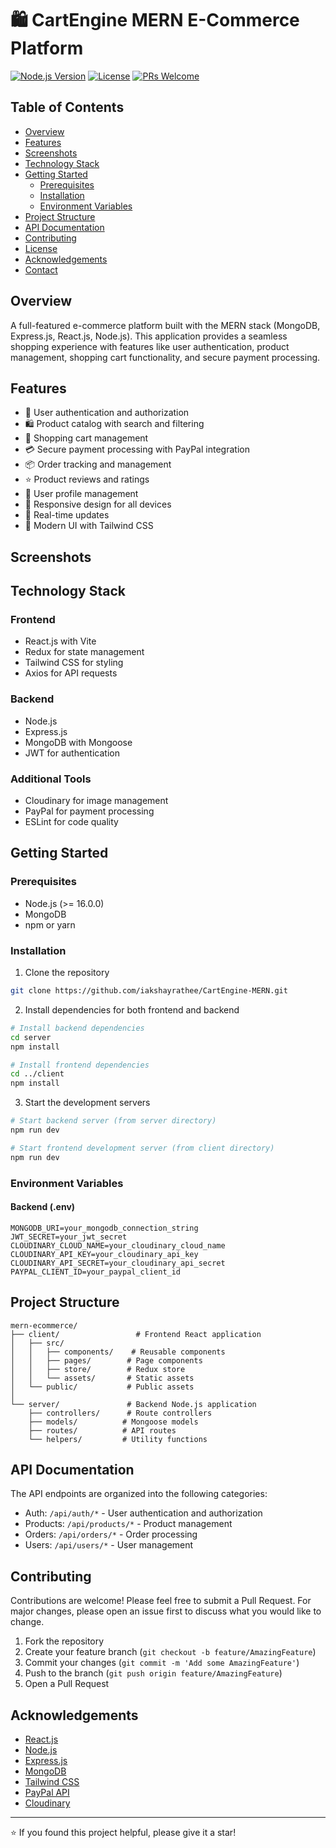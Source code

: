 # 🛍️ CartEngine MERN E-Commerce Platform

[![Node.js Version](https://img.shields.io/badge/node-%3E%3D%2016.0.0-brightgreen.svg)](https://nodejs.org/)
[![License](https://img.shields.io/badge/license-MIT-blue.svg)](LICENSE)
[![PRs Welcome](https://img.shields.io/badge/PRs-welcome-brightgreen.svg)](CONTRIBUTING.md)

## Table of Contents

- [Overview](#overview)
- [Features](#features)
- [Screenshots](#screenshots)
- [Technology Stack](#technology-stack)
- [Getting Started](#getting-started)
  - [Prerequisites](#prerequisites)
  - [Installation](#installation)
  - [Environment Variables](#environment-variables)
- [Project Structure](#project-structure)
- [API Documentation](#api-documentation)
- [Contributing](#contributing)
- [License](#license)
- [Acknowledgements](#acknowledgements)
- [Contact](#contact)

## Overview

A full-featured e-commerce platform built with the MERN stack (MongoDB, Express.js, React.js, Node.js). This application provides a seamless shopping experience with features like user authentication, product management, shopping cart functionality, and secure payment processing.

## Features

- 🔐 User authentication and authorization
- 🛍️ Product catalog with search and filtering
- 🛒 Shopping cart management
- 💳 Secure payment processing with PayPal integration
- 📦 Order tracking and management
- ⭐ Product reviews and ratings
- 👤 User profile management
- 📱 Responsive design for all devices
- 🔄 Real-time updates
- 🎨 Modern UI with Tailwind CSS

## Screenshots

## Technology Stack

### Frontend

- React.js with Vite
- Redux for state management
- Tailwind CSS for styling
- Axios for API requests

### Backend

- Node.js
- Express.js
- MongoDB with Mongoose
- JWT for authentication

### Additional Tools

- Cloudinary for image management
- PayPal for payment processing
- ESLint for code quality

## Getting Started

### Prerequisites

- Node.js (>= 16.0.0)
- MongoDB
- npm or yarn

### Installation

1. Clone the repository

```bash
git clone https://github.com/iakshayrathee/CartEngine-MERN.git
```

2. Install dependencies for both frontend and backend

```bash
# Install backend dependencies
cd server
npm install

# Install frontend dependencies
cd ../client
npm install
```

3. Start the development servers

```bash
# Start backend server (from server directory)
npm run dev

# Start frontend development server (from client directory)
npm run dev
```

### Environment Variables

#### Backend (.env)

```env
MONGODB_URI=your_mongodb_connection_string
JWT_SECRET=your_jwt_secret
CLOUDINARY_CLOUD_NAME=your_cloudinary_cloud_name
CLOUDINARY_API_KEY=your_cloudinary_api_key
CLOUDINARY_API_SECRET=your_cloudinary_api_secret
PAYPAL_CLIENT_ID=your_paypal_client_id
```

## Project Structure

```
mern-ecommerce/
├── client/                 # Frontend React application
│   ├── src/
│   │   ├── components/    # Reusable components
│   │   ├── pages/        # Page components
│   │   ├── store/        # Redux store
│   │   └── assets/       # Static assets
│   └── public/           # Public assets
│
└── server/               # Backend Node.js application
    ├── controllers/      # Route controllers
    ├── models/          # Mongoose models
    ├── routes/          # API routes
    └── helpers/         # Utility functions
```

## API Documentation

The API endpoints are organized into the following categories:

- Auth: `/api/auth/*` - User authentication and authorization
- Products: `/api/products/*` - Product management
- Orders: `/api/orders/*` - Order processing
- Users: `/api/users/*` - User management

## Contributing

Contributions are welcome! Please feel free to submit a Pull Request. For major changes, please open an issue first to discuss what you would like to change.

1. Fork the repository
2. Create your feature branch (`git checkout -b feature/AmazingFeature`)
3. Commit your changes (`git commit -m 'Add some AmazingFeature'`)
4. Push to the branch (`git push origin feature/AmazingFeature`)
5. Open a Pull Request

## Acknowledgements

- [React.js](https://reactjs.org/)
- [Node.js](https://nodejs.org/)
- [Express.js](https://expressjs.com/)
- [MongoDB](https://www.mongodb.com/)
- [Tailwind CSS](https://tailwindcss.com/)
- [PayPal API](https://developer.paypal.com/)
- [Cloudinary](https://cloudinary.com/)

---

⭐️ If you found this project helpful, please give it a star!
